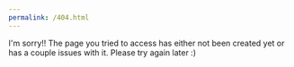 ```yaml
---
permalink: /404.html
---
```

I'm sorry!! The page you tried to access has either not been created yet or has a couple issues with it. Please try again later :)
